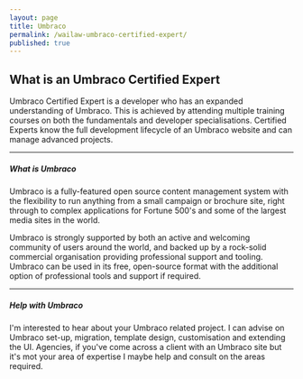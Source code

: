 ```yaml
---
layout: page
title: Umbraco
permalink: /wailaw-umbraco-certified-expert/
published: true
---
```


## What is an Umbraco Certified Expert

Umbraco Certified Expert is a developer who has an expanded understanding of Umbraco. This is achieved by attending multiple training courses on both the fundamentals and developer specialisations. Certified Experts know the full development lifecycle of an Umbraco website and can manage advanced projects.

---

##### What is Umbraco

Umbraco is a fully-featured open source content management system with the flexibility to run anything from a small campaign or brochure site, right through to complex applications for Fortune 500's and some of the largest media sites in the world.

Umbraco is strongly supported by both an active and welcoming community of users around the world, and backed up by a rock-solid commercial organisation providing professional support and tooling. Umbraco can be used in its free, open-source format with the additional option of professional tools and support if required.

---

##### Help with Umbraco

I'm interested to hear about your Umbraco related project.  I can advise on Umbraco set-up, migration, template design, customisation and extending the UI.  Agencies, if you've come across a client with an Umbraco site but it's mot your area of expertise I maybe help and consult on the areas required.
